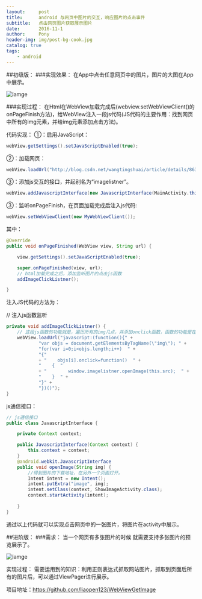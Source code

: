 ```yaml
---
layout:     post
title:      android 与网页中图片的交互，响应图片的点击事件
subtitle:   点击网页图片获取展示图片
date:       2016-11-1
author:     Pony
header-img: img/post-bg-cook.jpg
catalog: true
tags:
    - android
---
```


##初级版：
###实现效果：
在App中点击任意网页中的图片，图片的大图在App中展示。

![iamge](http://almostlover.com.cn/img/webimage01.gif)

###实现过程：
在Html在WebView加载完成后(webview.setWebViewClient()的onPageFinish方法)，给WebView注入一段js代码(JS代码的主要作用：找到网页中所有的img元素，并给img元素添加点击方法)。

代码实现：
①：启用JavaScript：

```java
webView.getSettings().setJavaScriptEnabled(true);
```
②：加载网页：

```java
webView.loadUrl("http://blog.csdn.net/wangtingshuai/article/details/8635787");
```
③：添加js交互的接口，并起别名为“imagelistner”。

```java
webView.addJavascriptInterface(new JavascriptInterface(MainActivity.this), "imagelistner");
```
③：监听onPageFinish，在页面加载完成后注入js代码:

```java
webView.setWebViewClient(new MyWebViewClient());
```
其中：

```java
@Override
public void onPageFinished(WebView view, String url) {

    view.getSettings().setJavaScriptEnabled(true);

    super.onPageFinished(view, url);
    // html加载完成之后，添加监听图片的点击js函数
    addImageClickListner();

}
```
注入JS代码的方法为：

// 注入js函数监听

```java
private void addImageClickListner() {
    // 这段js函数的功能就是，遍历所有的img几点，并添加onclick函数，函数的功能是在图片点击的时候调用本地java接口并传递url过去
    webView.loadUrl("javascript:(function(){" +
            "var objs = document.getElementsByTagName(\"img\"); " +
            "for(var i=0;i<objs.length;i++)  " +
            "{"
            + "    objs[i].onclick=function()  " +
            "    {  "
            + "        window.imagelistner.openImage(this.src);  " +
            "    }  " +
            "}" +
            "})()");
}
```
js通信接口：

```java
// js通信接口
public class JavascriptInterface {

    private Context context;

    public JavascriptInterface(Context context) {
        this.context = context;
    }
    @android.webkit.JavascriptInterface
    public void openImage(String img) {
        //得到图片的下载地址，在另外一个页面打开。
        Intent intent = new Intent();
        intent.putExtra("image", img);
        intent.setClass(context, ShowImageActivity.class);
        context.startActivity(intent);
   
    }
}
```
通过以上代码就可以实现点击网页中的一张图片，将图片在activity中展示。

##进阶版：
###需求：
当一个网页有多张图片的时候 就需要支持多张图片的预览展示了。

![iamge](http://almostlover.com.cn/img/webimage02.gif)

实现过程：
需要运用到的知识：利用正则表达式抓取网站图片，抓取到页面后所有的图片后，可以通过ViewPager进行展示。

 

项目地址：https://github.com/liaopen123/WebViewGetImage



